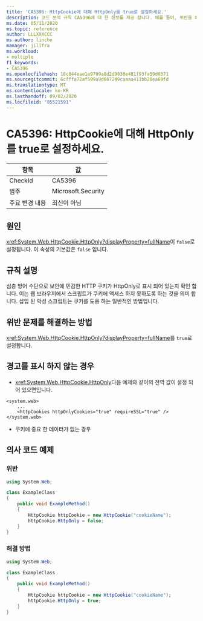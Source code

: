 ```yaml
---
title: 'CA5396: HttpCookie에 대해 HttpOnly를 true로 설정하세요.'
description: 코드 분석 규칙 CA5396에 대 한 정보를 제공 합니다. 예를 들어, 위반을 해결 하는 방법, 위반 하는 경우를 포함 합니다.
ms.date: 05/11/2020
ms.topic: reference
author: LLLXXXCCC
ms.author: linche
manager: jillfra
ms.workload:
- multiple
f1_keywords:
- CA5396
ms.openlocfilehash: 18c044eae1e9709a8d2d9830e481f93fa59d0371
ms.sourcegitcommit: 6cfffa72af599a9d667249caaaa411bb28ea69fd
ms.translationtype: MT
ms.contentlocale: ko-KR
ms.lasthandoff: 09/02/2020
ms.locfileid: "85521591"
---
```

# <a name="ca5396-set-httponly-to-true-for-httpcookie"></a>CA5396: HttpCookie에 대해 HttpOnly를 true로 설정하세요.

|항목|값|
|-|-|
|CheckId|CA5396|
|범주|Microsoft.Security|
|주요 변경 내용|최신이 아님|

## <a name="cause"></a>원인

<xref:System.Web.HttpCookie.HttpOnly?displayProperty=fullName>이 `false`로 설정됩니다. 이 속성의 기본값은 `false` 입니다.

## <a name="rule-description"></a>규칙 설명

심층 방어 수단으로 보안에 민감한 HTTP 쿠키가 HttpOnly로 표시 되어 있는지 확인 합니다. 이는 웹 브라우저에서 스크립트가 쿠키에 액세스 하지 못하도록 하는 것을 의미 합니다. 삽입 된 악성 스크립트는 쿠키를 도용 하는 일반적인 방법입니다.

## <a name="how-to-fix-violations"></a>위반 문제를 해결하는 방법

<xref:System.Web.HttpCookie.HttpOnly?displayProperty=fullName>를 `true`로 설정합니다.

## <a name="when-to-suppress-warnings"></a>경고를 표시 하지 않는 경우

- <xref:System.Web.HttpCookie.HttpOnly>다음 예제와 같이의 전역 값이 설정 되어 있으면입니다.

```
<system.web>
    ...
    <httpCookies httpOnlyCookies="true" requireSSL="true" />
</system.web>
```

- 쿠키에 중요 한 데이터가 없는 경우

## <a name="pseudo-code-examples"></a>의사 코드 예제

### <a name="violation"></a>위반

```csharp
using System.Web;

class ExampleClass
{
    public void ExampleMethod()
    {
        HttpCookie httpCookie = new HttpCookie("cookieName");
        httpCookie.HttpOnly = false;
    }
}
```

### <a name="solution"></a>해결 방법

```csharp
using System.Web;

class ExampleClass
{
    public void ExampleMethod()
    {
        HttpCookie httpCookie = new HttpCookie("cookieName");
        httpCookie.HttpOnly = true;
    }
}
```
